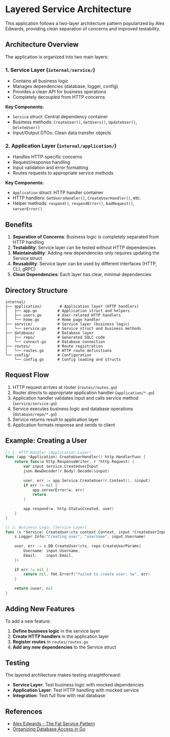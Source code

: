 # Layered Service Architecture

This application follows a two-layer architecture pattern popularized by Alex Edwards, providing clean separation of concerns and improved testability.

## Architecture Overview

The application is organized into two main layers:

### 1. Service Layer (`internal/service/`)
- Contains all business logic
- Manages dependencies (database, logger, config)
- Provides a clean API for business operations
- Completely decoupled from HTTP concerns

**Key Components:**
- `Service` struct: Central dependency container
- Business methods: `CreateUser()`, `GetUsers()`, `UpdateUser()`, `DeleteUser()`
- Input/Output DTOs: Clean data transfer objects

### 2. Application Layer (`internal/application/`)
- Handles HTTP-specific concerns
- Request/response handling
- Input validation and error formatting
- Routes requests to appropriate service methods

**Key Components:**
- `Application` struct: HTTP handler container
- HTTP handlers: `GetUsersHandler()`, `CreateUserHandler()`, etc.
- Helper methods: `respond()`, `respondError()`, `badRequest()`, `serverError()`

## Benefits

1. **Separation of Concerns**: Business logic is completely separated from HTTP handling
2. **Testability**: Service layer can be tested without HTTP dependencies
3. **Maintainability**: Adding new dependencies only requires updating the Service struct
4. **Reusability**: Service layer can be used by different interfaces (HTTP, CLI, gRPC)
5. **Clean Dependencies**: Each layer has clear, minimal dependencies

## Directory Structure

```
internal/
├── application/        # Application layer (HTTP handlers)
│   ├── app.go         # Application struct and helpers
│   ├── users.go       # User-related HTTP handlers
│   └── home.go        # Home page handler
├── service/           # Service layer (business logic)
│   └── service.go     # Service struct and business methods
├── database/          # Database layer
│   ├── repo/          # Generated SQLC code
│   └── connect.go     # Database connection
├── routes/            # Route registration
│   └── routes.go      # HTTP route definitions
└── config/            # Configuration
    └── config.go      # Config loading and structs
```

## Request Flow

1. HTTP request arrives at router (`routes/routes.go`)
2. Router directs to appropriate application handler (`application/*.go`)
3. Application handler validates input and calls service method (`service/service.go`)
4. Service executes business logic and database operations (`database/repo/*.go`)
5. Service returns result to application layer
6. Application formats response and sends to client

## Example: Creating a User

```go
// 1. HTTP Handler (Application Layer)
func (app *Application) CreateUserHandler() http.HandlerFunc {
    return func(w http.ResponseWriter, r *http.Request) {
        var input service.CreateUserInput
        json.NewDecoder(r.Body).Decode(&input)
        
        user, err := app.Service.CreateUser(r.Context(), &input)
        if err != nil {
            app.serverError(w, err)
            return
        }
        
        app.respond(w, http.StatusCreated, user)
    }
}

// 2. Business Logic (Service Layer)
func (s *Service) CreateUser(ctx context.Context, input *CreateUserInput) (*repo.User, error) {
    s.Logger.Info("Creating user", "username", input.Username)
    
    user, err := s.DB.CreateUser(ctx, repo.CreateUserParams{
        Username: input.Username,
        Email:    input.Email,
    })
    
    if err != nil {
        return nil, fmt.Errorf("failed to create user: %w", err)
    }
    
    return &user, nil
}
```

## Adding New Features

To add a new feature:

1. **Define business logic** in the service layer
2. **Create HTTP handlers** in the application layer
3. **Register routes** in `routes/routes.go`
4. **Add any new dependencies** to the Service struct

## Testing

The layered architecture makes testing straightforward:

- **Service Layer**: Test business logic with mocked dependencies
- **Application Layer**: Test HTTP handling with mocked service
- **Integration**: Test full flow with real database

## References

- [Alex Edwards - The Fat Service Pattern](https://www.alexedwards.net/blog/the-fat-service-pattern)
- [Organizing Database Access in Go](https://www.alexedwards.net/blog/organising-database-access)